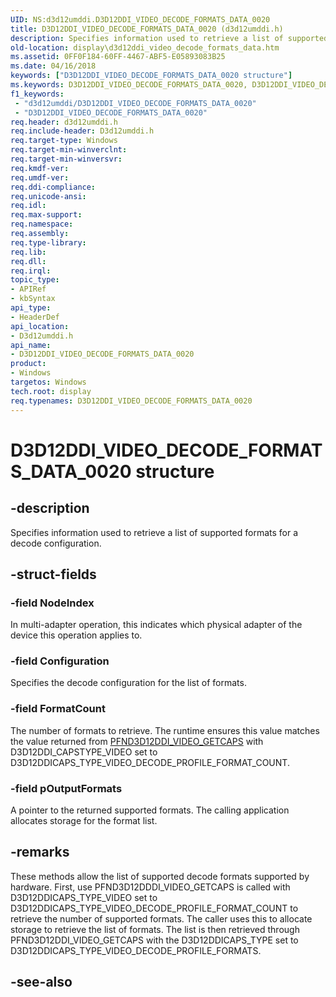 ```yaml
---
UID: NS:d3d12umddi.D3D12DDI_VIDEO_DECODE_FORMATS_DATA_0020
title: D3D12DDI_VIDEO_DECODE_FORMATS_DATA_0020 (d3d12umddi.h)
description: Specifies information used to retrieve a list of supported formats for a decode configuration.
old-location: display\d3d12ddi_video_decode_formats_data.htm
ms.assetid: 0FF0F184-60FF-4467-ABF5-E05893083B25
ms.date: 04/16/2018
keywords: ["D3D12DDI_VIDEO_DECODE_FORMATS_DATA_0020 structure"]
ms.keywords: D3D12DDI_VIDEO_DECODE_FORMATS_DATA_0020, D3D12DDI_VIDEO_DECODE_FORMATS_DATA_0020 structure [Display Devices], d3d12umddi/D3D12DDI_VIDEO_DECODE_FORMATS_DATA_0020, display.d3d12ddi_video_decode_formats_data
f1_keywords:
 - "d3d12umddi/D3D12DDI_VIDEO_DECODE_FORMATS_DATA_0020"
 - "D3D12DDI_VIDEO_DECODE_FORMATS_DATA_0020"
req.header: d3d12umddi.h
req.include-header: D3d12umddi.h
req.target-type: Windows
req.target-min-winverclnt:
req.target-min-winversvr:
req.kmdf-ver:
req.umdf-ver:
req.ddi-compliance:
req.unicode-ansi:
req.idl:
req.max-support:
req.namespace:
req.assembly:
req.type-library:
req.lib:
req.dll:
req.irql:
topic_type:
- APIRef
- kbSyntax
api_type:
- HeaderDef
api_location:
- D3d12umddi.h
api_name:
- D3D12DDI_VIDEO_DECODE_FORMATS_DATA_0020
product:
- Windows
targetos: Windows
tech.root: display
req.typenames: D3D12DDI_VIDEO_DECODE_FORMATS_DATA_0020
---
```


# D3D12DDI_VIDEO_DECODE_FORMATS_DATA_0020 structure


## -description


Specifies information used to retrieve a list of supported formats for a decode configuration.


## -struct-fields




### -field NodeIndex

In multi-adapter operation, this indicates which physical adapter of the device this operation applies to.


### -field Configuration

Specifies the decode configuration for the list of formats.


### -field FormatCount

The number of formats to retrieve. The runtime ensures this value matches the value returned from [PFND3D12DDI_VIDEO_GETCAPS](nc-d3d12umddi-pfnd3d12ddi_video_getcaps.md) with D3D12DDI_CAPSTYPE_VIDEO set to D3D12DDICAPS_TYPE_VIDEO_DECODE_PROFILE_FORMAT_COUNT.


### -field pOutputFormats

A pointer to the returned supported formats. The calling application allocates storage for the format list.

## -remarks

These methods allow the list of supported decode formats supported by hardware. First, use PFND3D12DDDI_VIDEO_GETCAPS is called with D3D12DDICAPS_TYPE_VIDEO set to D3D12DDICAPS_TYPE_VIDEO_DECODE_PROFILE_FORMAT_COUNT to retrieve the number of supported formats. The caller uses this to allocate storage to retrieve the list of formats. The list is then retrieved through PFND3D12DDI_VIDEO_GETCAPS with the D3D12DDICAPS_TYPE set to D3D12DDICAPS_TYPE_VIDEO_DECODE_PROFILE_FORMATS.

## -see-also




 

 

